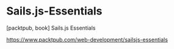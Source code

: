 # Sails.js-Essentials
[packtpub, book] Sails.js Essentials

https://www.packtpub.com/web-development/sailsjs-essentials
